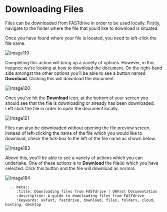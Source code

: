 # Downloading Files

Files can be downloaded from FASTdrive in order to be used locally. Firstly, navigate to the folder where the file that you’d like to download is situated.

Once you have found where your file is located, you need to left-click the file name.

![Image119](files/Image119.png)

Completing this action will bring up a variety of options. However, in this instance we’re looking at how to download the document. On the right-hand side amongst the other options you’ll be able to see a button named __Download__. Clicking this will download the document.

![Image120](files/Image120.png)

Once you’ve hit the __Download__ icon, at the bottom of your screen you should see that the file is downloading or already has been downloaded. Left click the file in order to open the document locally.

![Image121](files/Image121.png)

Files can also be downloaded without opening the file preview screen. Instead of left-clicking the name of the file which you would like to download, check the tick-box to the left of the file name as shown below.

![Image183](files/Image183.png)

Above this, you'll be able to see a variety of actions which you can undertake. One of these actions is to __Download__ the file(s) which you have selected. Click this button and the file will download as normal.

![Image184](files/Image184.png)

```eval_rst
  .. meta::
     :title: Downloading files from FASTdrive | UKFast Documentation
     :description: A guide to downloading files from FASTdrive
     :keywords: ukfast, fastdrive, download, files, folders, cloud, hosting, desktop

